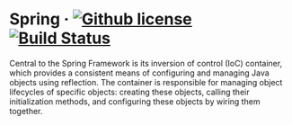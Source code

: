 # Spring &middot; [![Github license](https://img.shields.io/badge/license-Apache%202.0-violet.svg)](https://opensource.org/licenses/Apache-2.0) [![Build Status](https://travis-ci.org/Blahodatny/Spring.svg?branch=master)](https://travis-ci.org/Blahodatny/Spring)

Central to the Spring Framework is its inversion of control (IoC)
container, which provides a consistent means of configuring and managing
Java objects using reflection. The container is responsible for managing
object lifecycles of specific objects: creating these objects, calling
their initialization methods, and configuring these objects by wiring
them together. 